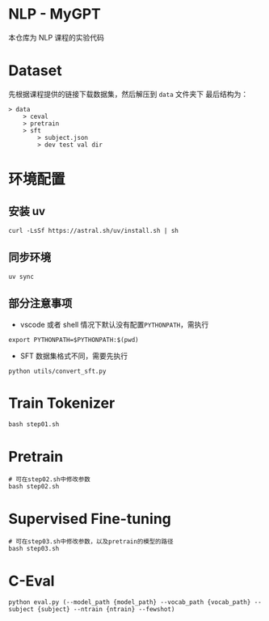 # NLP - MyGPT

本仓库为 NLP 课程的实验代码

# Dataset

先根据课程提供的链接下载数据集，然后解压到 `data` 文件夹下
最后结构为：

```
> data
    > ceval
    > pretrain
    > sft
        > subject.json
        > dev test val dir
```

# 环境配置

## 安装 uv

```shell
curl -LsSf https://astral.sh/uv/install.sh | sh
```

## 同步环境

```shell
uv sync
```

## 部分注意事项

- vscode 或者 shell 情况下默认没有配置`PYTHONPATH`，需执行

```shell
export PYTHONPATH=$PYTHONPATH:$(pwd)
```

- SFT 数据集格式不同，需要先执行

```shell
python utils/convert_sft.py
```

# Train Tokenizer

```shell
bash step01.sh
```

# Pretrain

```shell
# 可在step02.sh中修改参数
bash step02.sh
```

# Supervised Fine-tuning

```shell
# 可在step03.sh中修改参数，以及pretrain的模型的路径
bash step03.sh
```

# C-Eval

```shell
python eval.py (--model_path {model_path} --vocab_path {vocab_path} --subject {subject} --ntrain {ntrain} --fewshot)
```
